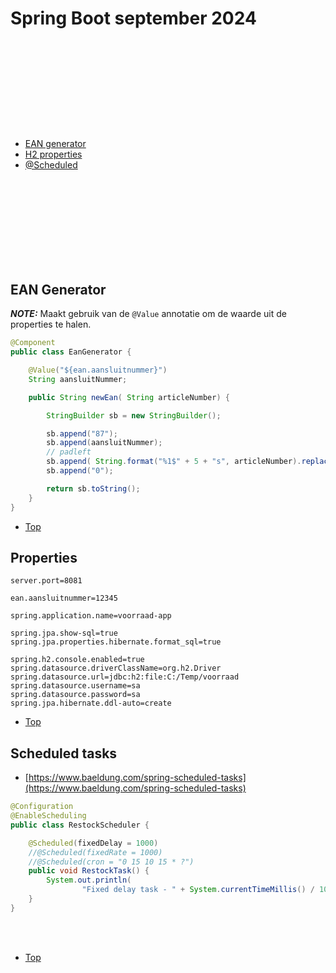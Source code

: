 # Spring Boot september 2024

<br/><br/>
<br/><br/>
<br/><br/>
<br/><br/>
#### <a id="top"></a>



* [EAN generator](#ean)
* [H2 properties](#properties)
* [@Scheduled](#scheduled)


<br/><br/>
<br/><br/>
<br/><br/>
<br/><br/>

## <a id="ean"></a>EAN Generator
**_NOTE:_**  Maakt gebruik van de `@Value` annotatie om de waarde uit de properties te halen.
```java
@Component
public class EanGenerator {

    @Value("${ean.aansluitnummer}")
    String aansluitNummer;

    public String newEan( String articleNumber) {

        StringBuilder sb = new StringBuilder();

        sb.append("87");
        sb.append(aansluitNummer);
        // padleft
        sb.append( String.format("%1$" + 5 + "s", articleNumber).replace(' ', '0'));
        sb.append("0");

        return sb.toString();
    }
}
```

* [Top](#top)

## <a id="properties"></a>Properties

```properties
server.port=8081

ean.aansluitnummer=12345

spring.application.name=voorraad-app

spring.jpa.show-sql=true
spring.jpa.properties.hibernate.format_sql=true

spring.h2.console.enabled=true
spring.datasource.driverClassName=org.h2.Driver
spring.datasource.url=jdbc:h2:file:C:/Temp/voorraad
spring.datasource.username=sa
spring.datasource.password=sa
spring.jpa.hibernate.ddl-auto=create
```

* [Top](#top)

## <a id="scheduled"></a>Scheduled tasks
* [https://www.baeldung.com/spring-scheduled-tasks](https://www.baeldung.com/spring-scheduled-tasks)

```java
@Configuration
@EnableScheduling
public class RestockScheduler {

    @Scheduled(fixedDelay = 1000)
    //@Scheduled(fixedRate = 1000)
    //@Scheduled(cron = "0 15 10 15 * ?")
    public void RestockTask() {
        System.out.println(
                "Fixed delay task - " + System.currentTimeMillis() / 1000);
    }
}
```

<br/><br/>

* [Top](#top)

